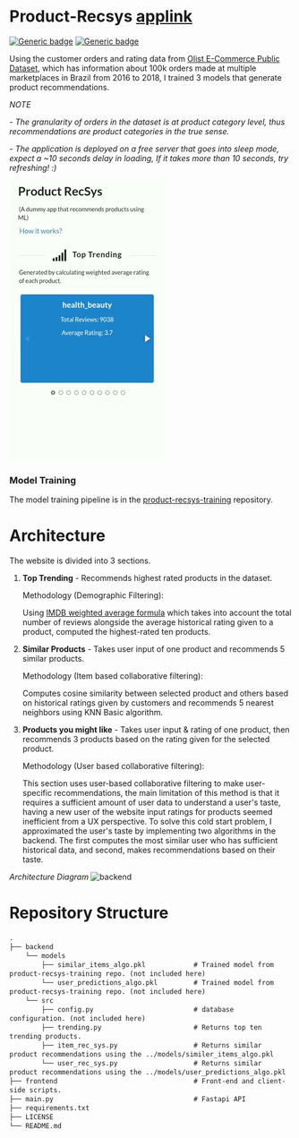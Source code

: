 # Product-Recsys <a href="http://product-recsys.herokuapp.com/" target="_blank">applink</a>
[![Generic badge](https://img.shields.io/badge/API-Fastapi-<COLOR>.svg)](https://shields.io/) [![Generic badge](https://img.shields.io/badge/License-MIT-<COLOR>.svg)](https://shields.io/) 

Using the customer orders and rating data from [Olist E-Commerce Public Dataset](https://www.kaggle.com/olistbr/brazilian-ecommerce), which has information about 100k orders made at multiple marketplaces in Brazil from 2016 to 2018, I trained 3 models that generate product recommendations.

*NOTE* 

*- The granularity of orders in the dataset is at product category level, thus recommendations are product categories in the true sense.*

*- The application is deployed on a free server that goes into sleep mode, expect a ~10 seconds delay in loading, If it takes more than 10 seconds, try refreshing! :)*

<img src="https://github.com/abhijitpai000/product-recsys/blob/main/sample-recsys2.gif">


### Model Training
The model training pipeline is in the [product-recsys-training](https://github.com/abhijitpai000/product-recsys-training) repository.

# Architecture
The website is divided into 3 sections.
1. **Top Trending** - Recommends highest rated products in the dataset.

      Methodology (Demographic Filtering):
      
      Using [IMDB weighted average formula](https://help.imdb.com/article/imdb/track-movies-tv/ratings-faq/G67Y87TFYYP6TWAV#calculatetop) which takes into account the total number of reviews alongside the average historical rating given to a product, computed the highest-rated ten products.
      
2. **Similar Products** - Takes user input of one product and recommends 5 similar products.

      Methodology (Item based collaborative filtering):
      
      Computes cosine similarity between selected product and others based on historical ratings given by customers and recommends 5 nearest neighbors using KNN Basic algorithm.

3. **Products you might like** - Takes user input & rating of one product, then recommends 3 products based on the rating given for the selected product.

      Methodology (User based collaborative filtering):
      
      This section uses user-based collaborative filtering to make user-specific recommendations, the main limitation of this method is that it requires a sufficient amount of user data to understand a user's taste, having a new user of the website input ratings for products seemed inefficient from a UX perspective. To solve this cold start problem, I approximated the user's taste by implementing two algorithms in the backend. The first computes the most similar user who has sufficient historical data, and second, makes recommendations based on their taste.

*Architecture Diagram*
<img src="https://github.com/abhijitpai000/product_recommendation_system/blob/main/figures/backend_architecture.png?raw=true" alt="backend" width="918" height="429"/>

# Repository Structure
    .
    ├── backend
        └── models                                
            ├── similar_items_algo.pkl            # Trained model from product-recsys-training repo. (not included here)
            └── user_predictions_algo.pkl         # Trained model from product-recsys-training repo. (not included here)
        └── src
            ├── config.py                         # database configuration. (not included here)
            ├── trending.py                       # Returns top ten trending products.
            ├── item_rec_sys.py                   # Returns similar product recommendations using the ../models/similer_items_algo.pkl
            └── user_rec_sys.py                   # Returns similar product recommendations using the ../models/user_predictions_algo.pkl
    ├── frontend                                  # Front-end and client-side scripts.
    ├── main.py                                   # Fastapi API
    ├── requirements.txt                          
    ├── LICENSE
    └── README.md
